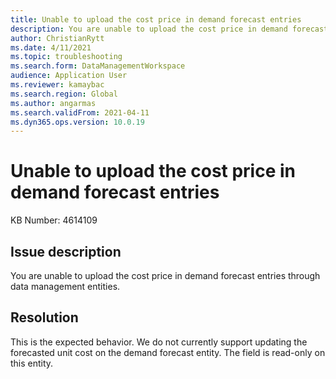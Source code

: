 ```yaml
---
title: Unable to upload the cost price in demand forecast entries
description: You are unable to upload the cost price in demand forecast entries through data management entities
author: ChristianRytt
ms.date: 4/11/2021
ms.topic: troubleshooting
ms.search.form: DataManagementWorkspace
audience: Application User
ms.reviewer: kamaybac
ms.search.region: Global
ms.author: angarmas
ms.search.validFrom: 2021-04-11
ms.dyn365.ops.version: 10.0.19
---
```


# Unable to upload the cost price in demand forecast entries

KB Number: 4614109

## Issue description
<!-- KFM: Do you mean "demand forecast entries" or "demand forecast entities". Both terms appear in this topic. Do you mean "upload" or "update"? -->
You are unable to upload the cost price in demand forecast entries through data management entities.

## Resolution

This is the expected behavior. We do not currently support updating the forecasted unit cost on the demand forecast entity. The field is read-only on this entity.
